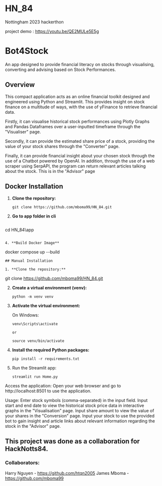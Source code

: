 # HN_84
Nottingham 2023 hackerthon

project demo : https://youtu.be/QE2MULe5E5g

# Bot4Stock
An app designed to provide financial literacy on stocks through visualising, converting and advising based on Stock Performances.

## Overview
This compact application acts as an online financial toolkit designed and engineered using Python and Streamlit. This provides insight on stock finance on a multitude of ways, with the use of yFinance to retrieve financial data. 

Firstly, it can visualise historical stock performances using Plotly Graphs and Pandas Dataframes over a user-inputted timeframe through the "Visualiser" page.

Secondly, it can provide the estimated share price of a stock, providing the value of your stock shares through the "Converter" page.

Finally, it can provide financial insight about your chosen stock through the use of a Chatbot powered by OpenAI. In addition, through the use of a web scraper using SerpAPI, the program can return relevant articles talking about the stock. This is in the "Advisor" page

## Docker Installation

1. **Clone the repository:**

   ```
   git clone https://github.com/mboma99/HN_84.git

2. **Go to app folder in cli**
   ```
 cd HN_84\app
   ```

4. **Build Docker Image**
   ```
   docker compose up --build
   ```
## Manual Installation

1. **Clone the repository:**

   ```
   git clone https://github.com/mboma99/HN_84.git
   
2. **Create a virtual environment (venv):**

   ```
   python -m venv venv
3. **Activate the virtual environment:**

   On Windows:
   ```
   venv\Scripts\activate
   
   or
   
   source venv/bin/activate
4. **Install the required Python packages:**
   ```
   pip install -r requirements.txt
5. Run the Streamlit app:
   ```
   streamlit run Home.py
Access the application:
Open your web browser and go to http://localhost:8501 to use the application.

Usage:
Enter stock symbols (comma-separated) in the input field.
Input start and end date to view the historical stock price data in interactive graphs in the "Visualisation" page.
Input share amount to view the value of your shares in the "Conversion" page.
Input your stock to use the provided bot to gain insight and article links about relevant information regarding the stock in the "Advisor" page.

## This project was done as a collaboration for HackNotts84.
### Collaborators:
Harry Nguyen - https://github.com/htqn2005
James Mboma - https://github.com/mboma99
